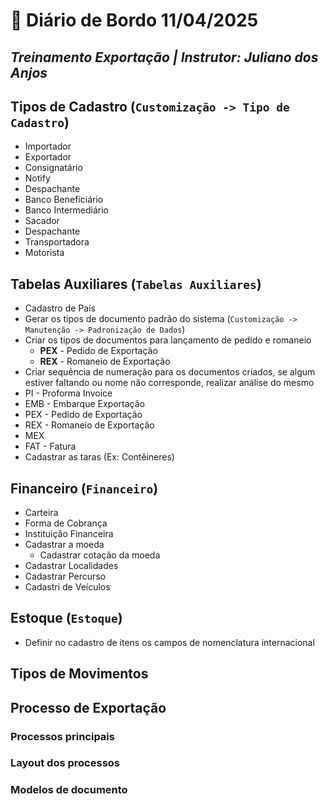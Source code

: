 # 📌 **Diário de Bordo 11/04/2025**
## *Treinamento Exportação | Instrutor: Juliano dos Anjos*

## Tipos de Cadastro (`Customização -> Tipo de Cadastro`)

- Importador
- Exportador
- Consignatário
- Notify
- Despachante
- Banco Beneficiário
- Banco Intermediário
- Sacador
- Despachante
- Transportadora
- Motorista

## Tabelas Auxiliares (`Tabelas Auxiliares`)

- Cadastro de País
- Gerar os tipos de documento padrão do sistema (`Customização -> Manutenção -> Padronização de Dados`)
- Criar os tipos de documentos para lançamento de pedido e romaneio
    - **PEX** - Pedido de Exportação
    - **REX** - Romaneio de Exportação
- Criar sequência de numeração para os documentos criados, se algum estiver faltando ou nome não corresponde, realizar análise do mesmo
- PI - Proforma Invoice
- EMB - Embarque Exportação
- PEX - Pedido de Exportação
- REX - Romaneio de Exportação
- MEX
- FAT - Fatura
- Cadastrar as taras (Ex: Contêineres)

## Financeiro (`Financeiro`)

- Carteira
- Forma de Cobrança
- Instituição Financeira
- Cadastrar a moeda
    - Cadastrar cotação da moeda
- Cadastrar Localidades
- Cadastrar Percurso
- Cadastri de Veículos

## Estoque (`Estoque`)

- Definir no cadastro de itens os campos de nomenclatura internacional

## Tipos de Movimentos



## Processo de Exportação

### Processos principais



### Layout dos processos


### Modelos de documento